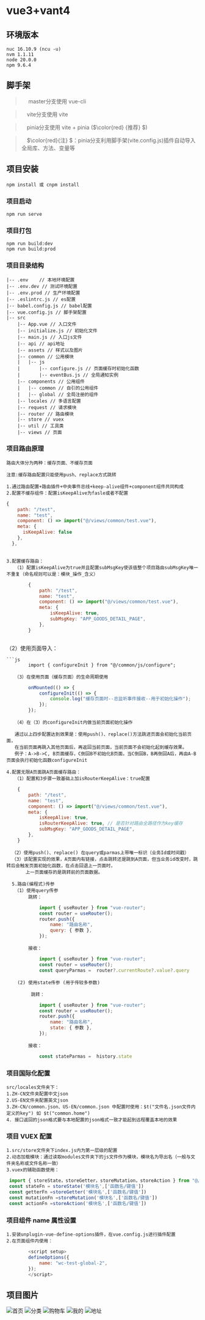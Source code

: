 # vue3+vant4

## 环境版本

```
nuc 16.10.9 (ncu -u)
nvm 1.1.11
node 20.0.0
npm 9.6.4
```

## 脚手架

> &ensp;&ensp; master分支使用 vue-cli

> &ensp;&ensp;vite分支使用 vite 

> &ensp;&ensp;pinia分支使用 vite + pinia ($\color{red} {推荐} $)

> &ensp;&ensp;$\color{red}{注} $：pinia分支利用脚手架(vite.config.js)插件自动导入全局库、方法、变量等

## 项目安装

```
npm install 或 cnpm install

```

### 项目启动

```
npm run serve
```

### 项目打包

```
npm run build:dev
npm run build:prod
```

### 项目目录结构

```
|-- .env    // 本地环境配置
|-- .env.dev // 测试环境配置
|-- .env.prod // 生产环境配置
|-- .eslintrc.js // es配置
|-- babel.config.js // babel配置
|-- vue.config.js // 脚手架配置
|-- src
    |-- App.vue // 入口文件
    |-- initialize.js // 初始化文件
    |-- main.js // 入口js文件
    |-- api // api地址
    |-- assets // 样式以及图片
    |-- common // 公用模块
    |   |-- js
    |       |-- configure.js // 页面缓存时初始化函数
    |       |-- eventBus.js // 全局通知实例
    |-- components // 公用组件
    |   |-- common // 自引的公用组件
    |   |-- global // 全局注册的组件
    |-- locales // 多语言配置
    |-- request // 请求模块
    |-- router // 路由模块
    |-- store // vuex
    |-- util // 工具类
    |-- views // 页面
```

### 项目路由原理

```
路由大体分为两种：缓存页面、不缓存页面

注意:缓存路由配置只能使用push、replace方式跳转

1.通过路由配置+路由插件+中央事件总线+keep-alive组件+component组件共同构成
2.配置不缓存组件：配置isKeepAlive为fasle或者不配置
```
```js
{
    path: "/test",
    name: "test",
    component: () => import("@/views/common/test.vue"),
    meta: {
      isKeepAlive: false
    },
  },
```
```

3.配置缓存路由：
   （1）配置isKeepAlive为true并且配置subMsgKey使该值整个项目路由subMsgKey唯一不重复（命名规则可以是：模块_操作_含义）
```
```js
        {
            path: "/test",
            name: "test",
            component: () => import("@/views/common/test.vue"),
            meta: {
                isKeepAlive: true,
                subMsgKey: "APP_GOODS_DETAIL_PAGE",
            },
        }
```
```js
```
   （2）使用页面导入：
```
```js
        import { configureInit } from "@/common/js/configure";
```
```
   （3）在使用页面（缓存页面）的生命周期使用
```
```js
        onMounted(() => {
            configureInit(() => {
                console.log("缓存页面时--总监听事件接收--用于初始化操作");
            });
        });
```
```
   （4）在（3）的configureInit内做当前页面初始化操作

   通过以上四步配置达到效果是：使用push()、replace()方法跳进页面会初始化当前页面，
   在当前页面再跳入其他页面后，再返回当前页面，当前页面不会初始化起到缓存效果。
   例子：A->B->C, B页面缓存，C倒回B不初始化B页面，当C倒回B，B再倒回A后，再由A-B页面会执行初始化函数configureInit

4.配置无限A页面跳A页面缓存路由：
   （1）配置和3步骤一致基础上加isRouterKeepAlive：true配置
```
```js
    {
        path: "/test",
        name: "test",
        component: () => import("@/views/common/test.vue"),
        meta: {
            isKeepAlive: true,
            isRouterKeepAlive: true, // 是否针对路由全路径作为key缓存
            subMsgKey: "APP_GOODS_DETAIL_PAGE",
        },
    }
```
```
  （2）使用push()、replace() 在query或parmas上带唯一标识（业务Id或时间戳）
  （3）该配置实现的效果，A页面内有链接，点击跳转还是跳到A页面，但当业务id改变时，跳转后会触发页面初始化函数，在点击回退上一页面时，
       上一页面缓存的是跳转前的页面数据。

  5.路由(编程式)传参
   （1）使用query传参
        跳转：
```
```js
            import { useRouter } from "vue-router";
            const router = useRouter();
            router.push({
                name: "路由名称",
                query: { 参数 },
            });
```
```
        接收：
```
```js
            import { useRouter } from "vue-router";
            const router = useRouter();
            const queryParmas =  router?.currentRoute?.value?.query
```
```
    (2) 使用state传参 (用于传较多参数)

         跳转：
```
```js
            import { useRouter } from "vue-router";
            const router = useRouter();
            router.push({
                name: "路由名称",
                state: { 参数 },
            });
```
```
        接收：
```
```js
            const stateParmas =  history.state

```

### 项目国际化配置

```
src/locales文件夹下：
1.ZH-CN文件夹配置中文json
2.US-EN文件夹配置英文json
3.ZH-CN/common.json、US-EN/common.json 中配置时使用：$t("文件名.json文件内定义的key") 如 $t("common.home")
4. 接口返回的json格式要与本地配置的json格式一致才能起到远程覆盖本地的效果

```

### 项目 VUEX 配置

```
1.src/store文件夹下index.js内为第一层级的配置
2.动态加载模块：通过读取modules文件夹下的js文件作为模块，模块名为导出名（一般与文件夹名称或文件名称一致）
3.vuex的辅助函数使用：
```
```js
 import { storeState，storeGetter，storeMutation，storeAction } from "@/store/storeUtil";
 const stateFn = storeState('模块名',['函数名/键值'])
 const getterFn =storeGetter('模块名',['函数名/键值'])
 const mutationFn =storeMutation('模块名',['函数名/键值'])
 const actionFn =storeAction('模块名',['函数名/键值'])
 ```


### 项目组件 name 属性设置

```
1.安装unplugin-vue-define-options插件，在vue.config.js进行插件配置
2.在页面组件内使用：
```
```js
        <script setup>
        defineOptions({
            name: "wc-test-global-2",
        });
        </script>
```

## 项目图片

![首页](preview/home.jpeg "首页")
![分类](preview/分类.jpeg "分类")
![购物车](preview/购物车.jpeg "购物车")
![我的](preview/我的.jpeg "我的")
![地址](preview/地址二.jpeg "地址")
